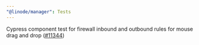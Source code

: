 ```yaml
---
"@linode/manager": Tests
---
```


Cypress component test for firewall inbound and outbound rules for mouse drag and drop ([#11344](https://github.com/linode/manager/pull/11344))